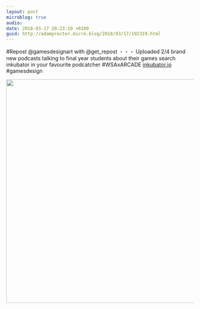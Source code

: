```yaml
---
layout: post
microblog: true
audio: 
date: 2018-03-17 20:23:19 +0100
guid: http://adamprocter.micro.blog/2018/03/17/192319.html
---
```

#Repost @gamesdesignart with @get_repost
・・・
Uploaded 2/4 brand new podcasts talking to final year students about their games search inkubator in your favourite podcatcher #WSAxARCADE [inkubator.io](http://inkubator.io) #gamesdesign

<img src="http://discursive.adamprocter.co.uk/uploads/2018/21665d0008.jpg" width="600" height="600" />

